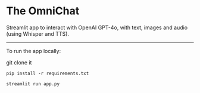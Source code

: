 # The OmniChat

Streamlit app to interact with OpenAI GPT-4o, with text, images and audio (using Whisper and TTS).




------

To run the app locally:

git clone it

`pip install -r requirements.txt`

`streamlit run app.py`


